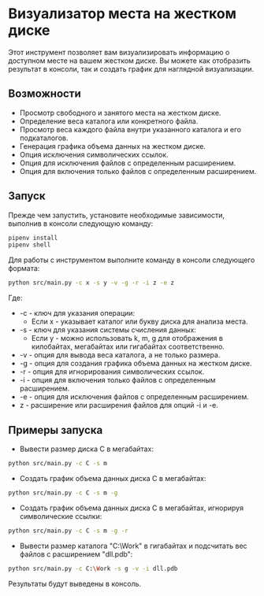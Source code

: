 # Визуализатор места на жестком диске

Этот инструмент позволяет вам визуализировать информацию о доступном месте на вашем жестком диске. Вы можете как отобразить результат в консоли, так и создать график для наглядной визуализации.

## Возможности

* Просмотр свободного и занятого места на жестком диске.
* Определение веса каталога или конкретного файла.
* Просмотр веса каждого файла внутри указанного каталога и его подкаталогов.
* Генерация графика объема данных на жестком диске.
* Опция исключения символических ссылок.
* Опция для исключения файлов с определенным расширением.
* Опция для включения только файлов с определенным расширением.

## Запуск

Прежде чем запустить, установите необходимые зависимости, выполнив в консоли следующую команду:

```bash
pipenv install
pipenv shell
```

Для работы с инструментом выполните команду в консоли следующего формата:

```bash
python src/main.py -c x -s y -v -g -r -i z -e z
```

Где:

 * -c - ключ для указания операции:
   * Если x - указывает каталог или букву диска для анализа места.
 * -s - ключ для указания системы счисления данных:
   * Если y - можно использовать k, m, g для отображения в килобайтах, мегабайтах или гигабайтах соответственно.
 * -v - опция для вывода веса каталога, а не только размера.
 * -g - опция для создания графика объема данных на жестком диске.
 * -r - опция для игнорирования символических ссылок.
 * -i - опция для включения только файлов с определенным расширением.
 * -e - опция для исключения файлов с определенным расширением.
 * z - расширение или расширения файлов для опций -i и -e.

## Примеры запуска

 * Вывести размер диска C в мегабайтах:

```bash
python src/main.py -c C -s m
```

 * Создать график объема данных диска C в мегабайтах:

```bash
python src/main.py -c C -s m -g
```

 * Создать график объема данных диска C в мегабайтах, игнорируя символические ссылки:

```bash
python src/main.py -c C -s m -g -r
```

 * Вывести размер каталога "C:\Work" в гигабайтах и подсчитать вес файлов с расширением "dll.pdb":

```bash
python src/main.py -c C:\Work -s g -v -i dll.pdb
```


Результаты будут выведены в консоль.